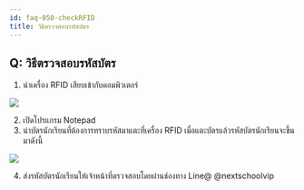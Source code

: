 ```yaml
---
id: faq-050-checkRFID
title: วิธีตรวจสอบรหัสบัตร
---
```


## Q: วิธีตรวจสอบรหัสบัตร

1. นำเครื่อง RFID เสียบเข้ากับคอมพิวเตอร์

![](/img/manual/faq/50-1.jpg)

2. เปิดโปรแกรม Notepad
3. นำบัตรนักเรียนที่ต้องการทราบรหัสมาแตะที่เครื่อง RFID เมื่อแตะบัตรแล้วรหัสบัตรนักเรียนจะขึ้นมาดังนี้

![](/img/manual/faq/50-2.jpg)

4. ส่งรหัสบัตรนักเรียนให้เจ้าหน้าที่ตรวจสอบโดยผ่านช่องทาง Line@ @nextschoolvip
